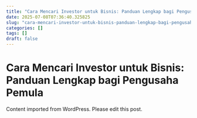 ```yaml
---
title: "Cara Mencari Investor untuk Bisnis: Panduan Lengkap bagi Pengusaha Pemula"
date: 2025-07-08T07:36:40.325825
slug: "cara-mencari-investor-untuk-bisnis-panduan-lengkap-bagi-pengusaha-pemula"
categories: []
tags: []
draft: false
---
```


# Cara Mencari Investor untuk Bisnis: Panduan Lengkap bagi Pengusaha Pemula

Content imported from WordPress. Please edit this post.
